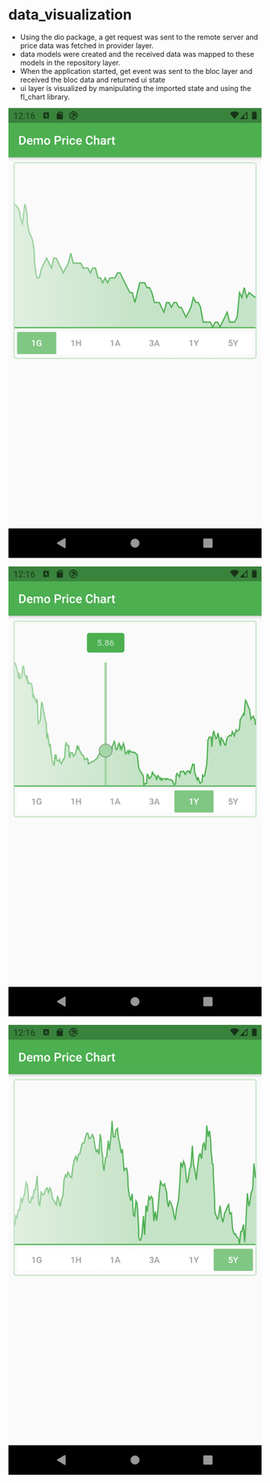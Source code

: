 # data_visualization

- Using the dio package, a get request was sent to the remote server and price data was fetched in provider layer.
- data models were created and the received data was mapped to these models in the repository layer.
- When the application started, get event was sent to the bloc layer and received the bloc data and returned ui state
- ui layer is visualized by manipulating the imported state and using the fl_chart library.

![sc1](https://github.com/musahinist/data_vis_demo/blob/main/asset/Screenshot_1611476436.png?raw=true)

![sc3](https://github.com/musahinist/data_vis_demo/blob/main/asset/Screenshot_1611478161.png?raw=true)

![sc2](https://github.com/musahinist/data_vis_demo/blob/main/asset/Screenshot_1611476442.png?raw=true)